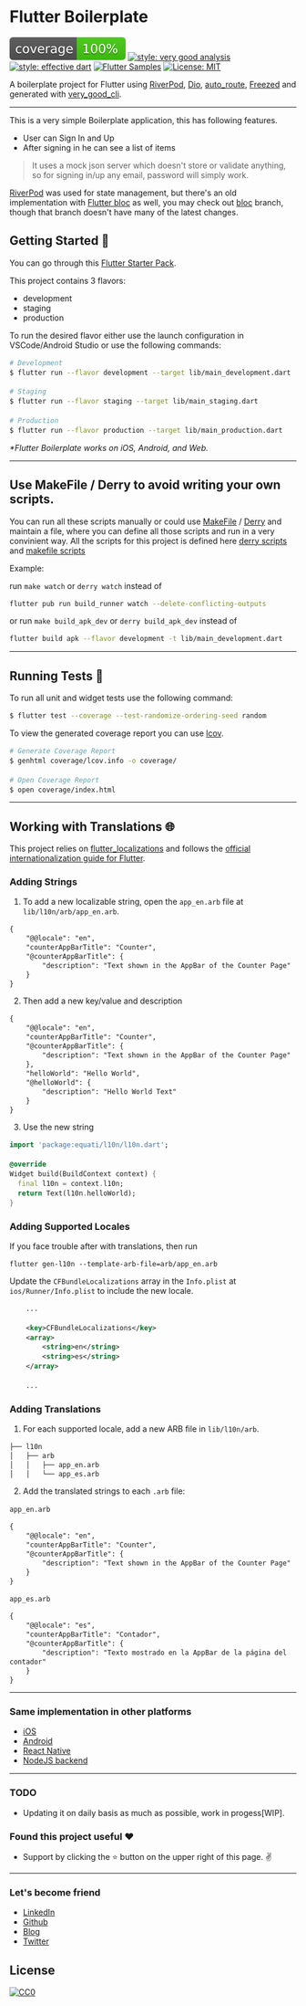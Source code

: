 # Flutter Boilerplate

![coverage][coverage_badge]
[![style: very good analysis][very_good_analysis_badge]][very_good_analysis_link]
<a href="https://github.com/tenhobi/effective_dart"><img src="https://img.shields.io/badge/style-effective_dart-40c4ff.svg" alt="style: effective dart"></a>
<a href="http://fluttersamples.com"><img src="https://img.shields.io/badge/flutter-samples-teal.svg?longCache=true" alt="Flutter Samples"></a>
[![License: MIT][license_badge]][license_link]

A boilerplate project for Flutter using [RiverPod](https://riverpod.dev/), [Dio](https://pub.dev/packages/dio), [auto_route](https://pub.dev/packages/auto_route), [Freezed](https://pub.dev/packages/freezed) and generated with [very_good_cli](https://github.com/VeryGoodOpenSource/very_good_cli).


---

This is a very simple Boilerplate application, this has following features.

  - User can Sign In and Up
  - After signing in he can see a list of items

> It uses a mock json server which doesn't store or validate anything, so for signing in/up any email, password will simply work.

[RiverPod](https://riverpod.dev/) was used for state management, but there's an old implementation with [Flutter bloc](https://bloclibrary.dev/#/) as well, you may check out [bloc](https://github.com/SimpleBoilerplates/Flutter/tree/bloc) branch, though that branch doesn't have many of the latest changes.

  
## Getting Started 🚀

You can go through this [Flutter Starter Pack](https://sadmansamee.github.io/flutter_starter_pack).

This project contains 3 flavors:

- development
- staging
- production

To run the desired flavor either use the launch configuration in VSCode/Android Studio or use the following commands:

```sh
# Development
$ flutter run --flavor development --target lib/main_development.dart

# Staging
$ flutter run --flavor staging --target lib/main_staging.dart

# Production
$ flutter run --flavor production --target lib/main_production.dart
```

_\*Flutter Boilerplate works on iOS, Android, and Web._

---


## Use MakeFile / Derry to avoid writing your own scripts.

You can run all these scripts manually or could use  [MakeFile](https://github.com/SimpleBoilerplates/Flutter/blob/master/makefile) / [Derry](https://pub.dev/packages/derry) and maintain a file, where you can define all those scripts and run in a very convinient way. All the scripts for this project is defined here [derry scripts](https://github.com/SimpleBoilerplates/Flutter/blob/master/derry.yaml) and [makefile scripts](https://github.com/SimpleBoilerplates/Flutter/blob/master/makefile)

Example: 

run `make watch` or `derry watch` instead of

```sh
flutter pub run build_runner watch --delete-conflicting-outputs
``` 


or run `make build_apk_dev` or `derry build_apk_dev` instead of 

```sh
flutter build apk --flavor development -t lib/main_development.dart 
``` 
---

## Running Tests 🧪

To run all unit and widget tests use the following command:

```sh
$ flutter test --coverage --test-randomize-ordering-seed random
```

To view the generated coverage report you can use [lcov](https://github.com/linux-test-project/lcov).

```sh
# Generate Coverage Report
$ genhtml coverage/lcov.info -o coverage/

# Open Coverage Report
$ open coverage/index.html
```

---

## Working with Translations 🌐

This project relies on [flutter_localizations][flutter_localizations_link] and follows the [official internationalization guide for Flutter][internationalization_link].

### Adding Strings

1. To add a new localizable string, open the `app_en.arb` file at `lib/l10n/arb/app_en.arb`.

```arb
{
    "@@locale": "en",
    "counterAppBarTitle": "Counter",
    "@counterAppBarTitle": {
        "description": "Text shown in the AppBar of the Counter Page"
    }
}
```

2. Then add a new key/value and description

```arb
{
    "@@locale": "en",
    "counterAppBarTitle": "Counter",
    "@counterAppBarTitle": {
        "description": "Text shown in the AppBar of the Counter Page"
    },
    "helloWorld": "Hello World",
    "@helloWorld": {
        "description": "Hello World Text"
    }
}
```

3. Use the new string

```dart
import 'package:equati/l10n/l10n.dart';

@override
Widget build(BuildContext context) {
  final l10n = context.l10n;
  return Text(l10n.helloWorld);
}
```

### Adding Supported Locales

If you face trouble after with translations, then run 

```
flutter gen-l10n --template-arb-file=arb/app_en.arb
```

Update the `CFBundleLocalizations` array in the `Info.plist` at `ios/Runner/Info.plist` to include the new locale.

```xml
    ...

    <key>CFBundleLocalizations</key>
	<array>
		<string>en</string>
		<string>es</string>
	</array>

    ...
```

### Adding Translations

1. For each supported locale, add a new ARB file in `lib/l10n/arb`.

```
├── l10n
│   ├── arb
│   │   ├── app_en.arb
│   │   └── app_es.arb
```

2. Add the translated strings to each `.arb` file:

`app_en.arb`

```arb
{
    "@@locale": "en",
    "counterAppBarTitle": "Counter",
    "@counterAppBarTitle": {
        "description": "Text shown in the AppBar of the Counter Page"
    }
}
```

`app_es.arb`

```arb
{
    "@@locale": "es",
    "counterAppBarTitle": "Contador",
    "@counterAppBarTitle": {
        "description": "Texto mostrado en la AppBar de la página del contador"
    }
}
```
---

### Same implementation in other platforms
   - [iOS](https://github.com/simpleboilerplates/BooksDemoiOS) 
   - [Android](https://github.com/SimpleBoilerplates/Android) 
   - [React Native](https://github.com/SimpleBoilerplates/React-Native) 
   - [NodeJS backend](https://github.com/simpleboilerplates/BooksDemoNode)

---

### TODO
- Updating it on daily basis as much as possible, work in progess[WIP].

### Found this project useful :heart:
* Support by clicking the :star: button on the upper right of this page. :v:

---

### Let's become friend
- [LinkedIn](https://www.linkedin.com/in/sadmansamee/)
- [Github](https://github.com/Sadmansamee)
- [Blog](https://sadmansamee.github.io/)
- [Twitter](https://twitter.com/SameeSadman)

## License
[![CC0](http://mirrors.creativecommons.org/presskit/buttons/88x31/svg/cc-zero.svg)](https://creativecommons.org/publicdomain/zero/1.0/)


[coverage_badge]: coverage_badge.svg
[flutter_localizations_link]: https://api.flutter.dev/flutter/flutter_localizations/flutter_localizations-library.html
[internationalization_link]: https://flutter.dev/docs/development/accessibility-and-localization/internationalization
[license_badge]: https://img.shields.io/badge/license-MIT-blue.svg
[license_link]: https://opensource.org/licenses/MIT
[very_good_analysis_badge]: https://img.shields.io/badge/style-very_good_analysis-B22C89.svg
[very_good_analysis_link]: https://pub.dev/packages/very_good_analysis
[very_good_cli_link]: https://github.com/VeryGoodOpenSource/very_good_cli
